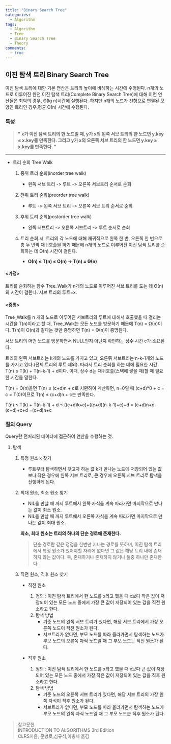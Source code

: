 ```yaml
---
title: "Binary Search Tree"
categories:
  - Algorithm
tags:
  - Algorithm
  - Tree
  - Binary Search Tree
  - Theory
comments:
  - true
---
```




## 이진 탐색 트리 Binary Search Tree
이진 탐색 트리에 대한 기본 연산은 트리의 높이에 비례하는 시간에 수행된다.
n개의 노드로 이루어진 완전 이진 탐색 트리(Complete Binary Search Tree)에 대해 이런 연산들은 최악의 경우, Θ(lg n)시간에 실행된다. 하지만 n개의 노드가 선형으로 연결된 모양인 트리인 경우,평균 Θ(n) 시간에 수행된다.

### 특성
>**" x가 이진 탐색 트리의 한 노드일 때, y가 x의 왼쪽 서브 트리의 한 노드면 y.key ≤ x.key를 만족한다. 그리고 y가 x의 오른쪽 서브 트리의 한 노드면 y.key ≥ x.key를 만족한다. "**

---

- 트리 순회 Tree Walk
  1. 중위 트리 순회(inorder tree walk)
     - 왼쪽 서브 트리 -> 루트 -> 오른쪽 서브트리 순서로 순회
  2. 전위 트리 순회(preorder tree walk)
     - 루트 -> 왼쪽 서브 트리 -> 오른쪽 서브 트리 순서로 순회
  3. 후위 트리 순회(postorder tree walk)
     - 왼쪽 서브트리 -> 오른쪽 서브트리 -> 루트 순서로 순회

  4. 트리 순회 시, 트리의 각 노드에 대해 재귀적으로 왼쪽 한 번, 오른쪽 한 번으로 총 두 번씩 재귀호출을 하기 때문에 n개의 노드로 이루어진 이진 탐색 트리를 순회하는 데 Θ(n) 시간이 걸린다.
     - **Ω(n) ≤ T(n) ≤ O(n) -> T(n) = Θ(n)**

#### <가정> 
트리를 순회하는 함수 Tree_Walk가 n개의 노드로 이루어진 서브 트리를 도는 데 Θ(n)의 시간이 걸린다.
서브 트리의 루트=x.

#### <증명> 
Tree_Walk를 n 개의 노드로 이루어진 서브트리의 루트에 대해서 호출했을 때 걸리는 시간을 T(n)이라고 할 때, Tree_Walk는 모든 노드를 방문하기 때문에 T(n) = Ω(n)이다.
T(n)이 O(n)과 같다는 것만 증명하면 T(n) = Θ(n)이 증명된다.

서브 트리의 어떤 노드를 방문하면서 NULL인지 아닌지 확인하는 상수 시간 c가 소요된다.

트리의 왼쪽 서브트리는 k개의 노드를 가지고 있고, 오른쪾 서브트리는 n-k-1개의 노드를 가지고 있다.(전체 트리의 루트 제외).
따라서 트리 순회를 하는 데에 필요한 시간 T(n) ≤ T(k) + T(n-k-1) + d이다. 이때, 상수 d는 재귀호출(스택에 쌓을 때)할 때 필요한 시간을 말한다.

T(n) = O(n)을면 T(n) ≤ (c+d)n + c로 치환하여 계산하면, n=0일 때 (c+d)*0 + c = c = T(0)이므로 T(n) ≤ (c+d)n + c는 만족한다.

T(n) ≤ T(k) + T(n-k-1) + d
     ≤ ((c+d)k+c)+((c+d)(n-k-1)+c)+d
     = (c+d)n+c-(c+d)+c+d
     =(c+d)n+c


### 질의 Query
Query란 전처리된 데이터에 접근하여 연산을 수행하는 것.

1. 탐색
   1. 특정 원소 k 찾기
      - 루트부터 탐색하면서 찾고자 하는 값 k가 만나는 노드에 저장되어 있는 값보다 작은 경우에 왼쪽 서브 트리로, 큰 경우에 오른쪽 서브 트리로 탐색을 진행하게 된다.

    2. 최대 원소, 최소 원소 찾기
       - NIL을 만날 때 까지 루트에서 왼쪽 자식을 계속 따라가면 마지막으로 만나는 값이 최소 원소.
       - NIL을 만날 때 까지 루트에서 오른쪽 자식을 계속 따라가면 마지막으로 만나는 값이 최대 원소.

        **최소, 최대 원소는 트리의 하나의 단순 경로에 존재한다.**
        >단순 경로란 같은 정점을 한번만 지나는 경로를 뜻하며, 이진 탐색 트리에서 특정 원소가 있어야할 자리에 없다면 그 값은 해당 트리 내에 존재하지 않는 값이다. 즉, 존재하거나 존재하지 않거나 둘중 하나만 존재한다.

    3. 직전 원소, 직후 원소 찾기
       - 직전 원소
         1. 정의 : 이진 탐색 트리에서 한 노드를 x라고 했을 때 x보다 작은 값이 저장되어 있는 모든 노드 중에서 가장 큰 값이 저장되어 있는 값을 직전 원소라고 한다.
         2. 탐색 방법
            - 기준 노드의 왼쪽 서브 트리가 있다면, 해당 서브 트리에서 가장 오른쪽 노드이 직전 원소가 된다.
            - 서브트리가 없다면, 부모 노드를 따라 올라가면서 탐색하는 노드가 부모 노드의 오른쪽 자식 노드일 때 그 부모 노드는 직전 원소가 된다.


       - 직후 원소
         1. 정의 : 이진 탐색 트리에서 한 노드를 x라고 했을 때 x보다 큰 값이 저장되어 있는 모든 노드 중에서 가장 작은 값이 저장되어 있는 값을 직후 원소라고 한다.
         2. 탐색 방법
            - 기준 노드의 오른쪽 서브 트리가 있다면, 해당 서브 트리의 가장 왼쪽 자식이 직후 원소가 된다.
            - 서브트리가 없다면, 부모 노드를 따라 올라가면서 탐색하는 노드가 부모 노드의 왼쪽 자식 노드일 때 그 부모 노드는 직후 원소가 된다.
  

>참고문헌<br>
INTRODUCTION TO ALGORITHMS 3rd Edition<br>CLRS지음, 문병로,심규석,이충세 옮김
